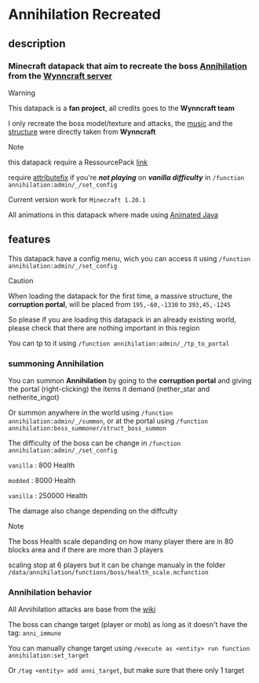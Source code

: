 # Annihilation Recreated

## description

### Minecraft datapack that aim to recreate the boss [Annihilation](https://wynncraft.wiki.gg/wiki/Annihilation) from the [Wynncraft server](https://wynncraft.com/)

> [!WARNING]
> This datapack is a **fan project**, all credits goes to the **Wynncraft team**
>
> I only recreate the boss model/texture and attacks, the [music](https://www.youtube.com/watch?v=QiTEljrS05I) and the [structure](https://wynncraft.wiki.gg/wiki/Corruption_Portal) were directly taken from **Wynncraft**

> [!NOTE]
> this datapack require a RessourcePack [link](https://modrinth.com/datapack/annihilation-recreated/version/1.0)
>
> require [attributefix](https://modrinth.com/mod/attributefix) if you're ***not playing*** on ***vanilla difficulty*** in `/function annihilation:admin/_/set_config`
> 
> Current version work for `Minecraft 1.20.1`

All animations in this datapack where made using [Animated Java](https://animated-java.dev/)

## features

This datapack have a config menu, wich you can access it using `/function annihilation:admin/_/set_config`

> [!CAUTION]
> When loading the datapack for the first time, a massive structure, the **corruption portal**, will be placed from `195,-60,-1330` to `393,45,-1245`
>
> So please if you are loading this datapack in an already existing world, please check that there are nothing important in this region
>
> You can tp to it using `/function annihilation:admin/_/tp_to_portal`

### summoning Annihilation

You can summon **Annihilation** by going to the **corruption portal** and giving the portal (right-clicking) the items it demand (nether_star and netherite_ingot)

Or summon anywhere in the world using `/function annihilation:admin/_/summon`, or at the portal using `/function annihilation:boss_summoner/struct_boss_summon`

The difficulty of the boss can be change in `/function annihilation:admin/_/set_config`

`vanilla` : 800 Health

`modded` : 8000 Health

`vanilla` : 250000 Health

The damage also change depending on the diffculty

> [!NOTE]
> The boss Health scale depanding on how many player there are in 80 blocks area and if there are more than 3 players
>
> scaling stop at 6 players but it can be change manualy in the folder `/data/annihilation/functions/boss/health_scale.mcfunction`

### Annihilation behavior

All Annihilation attacks are base from the [wiki](https://wynncraft.wiki.gg/wiki/Annihilation#Combat)

The boss can change target (player or mob) as long as it doesn't have the tag: `anni_immune`

You can manually change target using `/execute as <entity> run function annihilation:set_target`

Or `/tag <entity> add anni_target`, but make sure that there only 1 target
